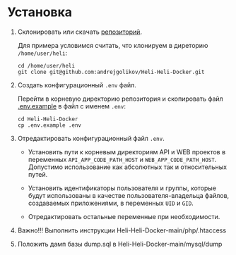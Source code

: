 # Установка

1. Склонировать или скачать [репозиторий](https://github.com/andrejgolikov/Heli-Heli-Docker).

   Для примера условимся считать, что клонируем в диреторию `/home/user/heli`:
   ```
   cd /home/user/heli
   git clone git@github.com:andrejgolikov/Heli-Heli-Docker.git
   ```
2. Создать конфигурационный `.env` файл.

   Перейти в корневую директорию репозитория и скопировать файл
   [.env.example](../../.env.example) в файл с именем `.env`:
   ```
   cd Heli-Heli-Docker
   cp .env.example .env
   ```
3. Отредактировать конфигурационный файл `.env`.
   * Установить пути к корневым директориям API и WEB проектов в переменных
   `API_APP_CODE_PATH_HOST` и `WEB_APP_CODE_PATH_HOST`.
   Допустимо использование как абсолютных так и относительных путей.
   * Установить идентификаторы пользователя и группы, которые будут использованы
   в качестве пользователя-владельца файлов, создаваемых приложениями,
   в переменных `UID` и `GID`.
   
   * Отредактировать остальные переменные при необходимости.
   
4. Важно!!! Выполнить инструкции Heli-Heli-Docker-main/php/.htaccess

5. Положить дамп базы dump.sql в Heli-Heli-Docker-main/mysql/dump
